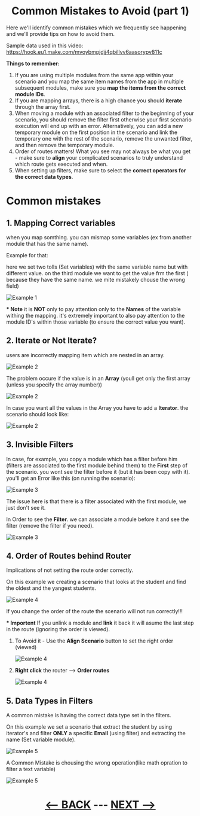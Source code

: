 <div align="center">



# Common Mistakes to Avoid (part 1)

</div>


Here we'll identify common mistakes which we frequently see happening and we'll provide tips on how to avoid them.

Sample data used in this video: 
https://hook.eu1.make.com/mvoybmpjdjj4qbillvv6aasorypv811c

__Things to remember:__

1. If you are using multiple modules from the same app within your scenario and you map the same item names from the app in multiple subsequent modules, make sure you __map the items from the correct module IDs__.
2. If you are mapping arrays, there is a high chance you should __iterate__ through the array first.
3. When moving a module with an associated filter to the beginning of your scenario, you should remove the filter first otherwise your first scenario execution will end up with an error. Alternatively, you can add a new temporary module on the first position in the scenario and link the temporary one with the rest of the scenario, remove the unwanted filter, and then remove the temporary module.
4. Order of routes matters! What you see may not always be what you get - make sure to __align__ your complicated scenarios to truly understand which route gets executed and when.
5. When setting up filters, make sure to select the __correct operators for the correct data types__.

# Common mistakes

## 1. Mapping Correct variables

when you map somthing. you can mismap some variables (ex from another module that has the same name).

Example for that: 

here we set two tolls (Set variables) with the same variable name but with different value. on the third module we want to get the value frm the first ( because they have the same name. we mite mistakely chouse the wrong field)


   ![Example 1](pic/l4commonmistakeex1.gif)  

__* Note__
it is __NOT__ only to pay attention only to the __Names__ of the variable withing the mapping. it's extremely important to also pay attention to the module ID's within those variable (to ensure the correct value you want).

## 2. Iterate or Not Iterate?

users are incorrectly mapping item which are nested in an array.

   ![Example 2](pic/l4commonmistakeex2.gif)  

The problem occure if the value is in an __Array__ (youll get only the first array (unless you specify the array number))

   ![Example 2](pic/l4commonmistakeex21.gif)  

In case you want all the values in the Array you have to add a __Iterator__. the scenario should look like:

   ![Example 2](pic/l4commonmistakeex22.gif)  


## 3. Invisible Filters

In case, for example, you copy a module which has a filter before him (filters are associated to the first module behind them) to the __First__ step of the scenario. you wont see the filter before it (but it has been copy with it). you'll get an Error like this (on running the scenario):

   ![Example 3](pic/l4commonmistakeex3.gif)  

The issue here is that there is a filter associated with the first module, we just don't see it.

In Order to see the __Filter__. we can associate a module before it and see the filter (remove the filter if you need).

   ![Example 3](pic/l4commonmistakeex31.gif)  
   
## 4. Order of Routes behind Router

Implications of not setting the route order correctly.

On this example we creating a scenario that looks at the student and find the oldest and the yangest students.

   ![Example 4](pic/l4commonmistakeex4.gif)  

If you change the order of the route the scenario will not run correctly!!!

__* Importent__ 
If you unlink a module and __link__ it back it will asume the last step in the route (ignoring the order is viewed).
1. To Avoid it - Use the __Align Scenario__ button to set the right order (viewed)

      ![Example 4](pic/l4commonmistakeex41.gif)
   
2. __Right click__ the router --> __Order routes__

      ![Example 4](pic/l4commonmistakeex42.gif)

## 5. Data Types in Filters

A common mistake is having the correct data type set in the filters.

On this example we set a scenario that extract the student by using iterator's and filter __ONLY__ a specific __Email__ (using filter) and extracting the name (Set variable module).

![Example 5](pic/l4commonmistakeex5.gif)

A Common Mistake is chousing the wrong operation(like math opration to filter a text variable)


![Example 5](pic/l4commonmistakeex51.gif)
      
    
<div align="center">


# [<-- BACK](l4makedevtool.md) --- [NEXT -->](l4commonmistakes2.md)
</div>

